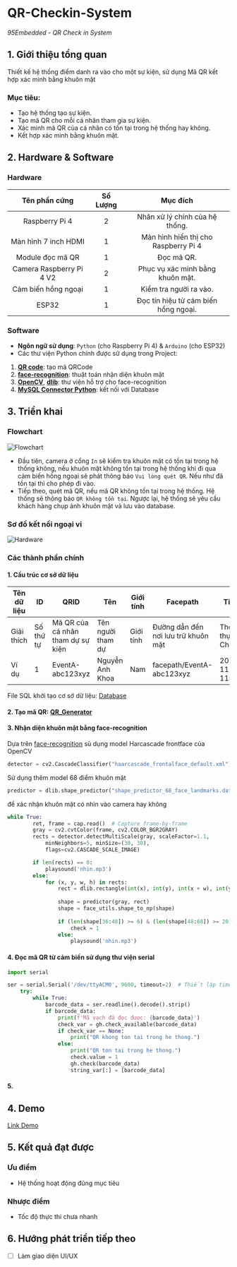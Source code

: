# QR-Checkin-System

*95Embedded - QR Check in System*
## 1. Giới thiệu tổng quan

Thiết kế hệ thống điểm danh ra vào cho một sự kiện, sử dụng Mã QR kết hợp xác minh bằng khuôn mặt

### Mục tiêu:

- Tạo hệ thống tạo sự kiện.
- Tạo mã QR cho mỗi cá nhân tham gia sự kiện.
- Xác minh mã QR của cá nhân có tồn tại trong hệ thống hay không. 
- Kết hợp xác minh bằng khuôn mặt.

## 2. Hardware & Software

### Hardware 
|Tên phần cứng|Số Lượng|Mục đích|
|:---:|:---:|:---:|
|Raspberry Pi 4|2|Nhân xử lý chính của hệ thống.|
|Màn hình 7 inch HDMI|1|Màn hình hiển thị cho Raspberry Pi 4|
|Module đọc mã QR|1|Đọc mã QR.|
|Camera Raspberry Pi 4 V2|2|Phục vụ xác minh bằng khuôn mặt.|
|Cảm biến hồng ngoại|1|Kiểm tra người ra vào.|
|ESP32|1|Đọc tín hiệu từ cảm biến hồng ngoại.|

### Software 
- **Ngôn ngữ sử dụng**: `Python` (cho Raspberry Pi 4) & `Arduino` (cho ESP32)
- Các thư viện Python chính được sử dụng trong Project: 
1. [**QR code**](https://pypi.org/project/qrcode/): tạo mã QRCode
2. [**face-recognition**](https://github.com/ageitgey/face_recognition): thuật toán nhận diện khuôn mặt
3. [**OpenCV**](https://pypi.org/project/opencv-python/), [**dlib**](https://pypi.org/project/dlib/): thư viện hỗ trợ cho face-recognition
4. [**MySQL Connector Python**](https://pypi.org/project/mysql-connector-python/): kết nối với Database

## 3. Triển khai

### Flowchart

![Flowchart](https://github.com/nakhoa1010/QR-Checkin-System/blob/main/pic/flowchart.png?raw=true)

- Đầu tiên, camera ở cổng `In` sẽ kiểm tra khuôn mặt có tồn tại trong hệ thống không, nếu khuôn mặt không tồn tại trong hệ thống khi đi qua cảm biến hồng ngoại sẽ phát thông báo `Vui lòng quét QR`. Nếu như đã tồn tại thì cho phép đi vào.
- Tiếp theo, quét mã QR, nếu mã QR không tồn tại trong hệ thống. Hệ thống sẽ thông báo `QR không tồn tại`. Ngược lại, hệ thống sẽ yêu cầu khách hàng chụp ảnh khuôn mặt và lưu vào database.

### Sơ đồ kết nối ngoại vi
![Hardware](https://github.com/nakhoa1010/QR-Checkin-System/blob/main/pic/hardware.png?raw=true)


### Các thành phần chính

#### 1. Cấu trúc cơ sở dữ liệu
|Tên dữ liệu|ID|QRID|Tên|Giới tính|Facepath|TimeIn|
|---|---|---|---|---|---|---|
|Giải thích|Số thứ tự|Mã QR của cá nhân tham dự sự kiện|Tên người tham dự|Giới tính|Đường dẫn đến nơi lưu trữ khuôn mặt|Thời gian thực hiện Check In|
|Ví dụ|1|EventA-abc123xyz|Nguyễn Anh Khoa|Nam|facepath/EventA-abc123xyz|2023-11-07 11:06:37|

File SQL khởi tạo cơ sở dữ liệu: [Database](https://github.com/nakhoa1010/QR-Checkin-System/blob/main/main/yourtablename.sql)

#### 2. Tạo mã QR: [QR_Generator](https://github.com/nakhoa1010/QR-Checkin-System/blob/main/main/QR_Generator.py)


#### 3. Nhận diện khuôn mặt bằng face-recognition

Dựa trên [face-recognition](https://github.com/ageitgey/face_recognition) sủ dụng model Harcascade frontface của OpenCV
```python
detector = cv2.CascadeClassifier("haarcascade_frontalface_default.xml") 
```

Sử dụng thêm model 68 điểm khuôn mặt
```python
predictor = dlib.shape_predictor("shape_predictor_68_face_landmarks.dat")
``` 
để xác nhận khuôn mặt có nhìn vào camera hay không 
```python
while True:
        ret, frame = cap.read()  # Capture frame-by-frame
        gray = cv2.cvtColor(frame, cv2.COLOR_BGR2GRAY)
        rects = detector.detectMultiScale(gray, scaleFactor=1.1, 
            minNeighbors=5, minSize=(30, 30),
            flags=cv2.CASCADE_SCALE_IMAGE)

        if len(rects) == 0:
            playsound('nhin.mp3')
        else:
            for (x, y, w, h) in rects:
                rect = dlib.rectangle(int(x), int(y), int(x + w), int(y + h))
                
                shape = predictor(gray, rect)
                shape = face_utils.shape_to_np(shape)
                
                if (len(shape[36:48]) >= 6) & (len(shape[48:68]) >= 20):  # Số lượng điểm đánh dấu mắt ít nhất là 6
                    check = 1
                else:
                    playsound('nhin.mp3')
```

#### 4. Đọc mã QR từ cảm biến sử dụng thư viện serial
```python
import serial
```
```python 
ser = serial.Serial('/dev/ttyACM0', 9600, timeout=2)  # Thiết lập timeout ở đây
    try:
        while True:
            barcode_data = ser.readline().decode().strip()
            if barcode_data:
                print(f'Mã vạch đã đọc được: {barcode_data}')
                check_var = gh.check_available(barcode_data)
                if check_var == None:
                    print("QR khong ton tai trong he thong.")
                else:
                    print("QR ton tai trong he thong.") 
                    check.value = 1
                    gh.check(barcode_data)
                    string_var[:] = [barcode_data]
```

#### 5. 

## 4. Demo
[Link Demo](https://youtube.com/)
## 5. Kết quả đạt được

### Ưu điểm
- Hệ thống hoạt động đúng mục tiêu

### Nhược điểm
- Tốc độ thực thi chưa nhanh

## 6. Hướng phát triển tiếp theo
- [ ] Làm giao diện UI/UX




